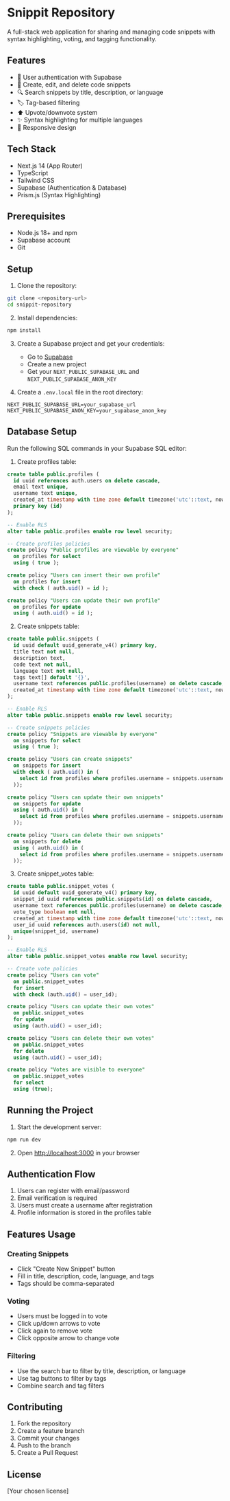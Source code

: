 # Snippit Repository

A full-stack web application for sharing and managing code snippets with syntax highlighting, voting, and tagging functionality.

## Features

- 🔐 User authentication with Supabase
- 📝 Create, edit, and delete code snippets
- 🔍 Search snippets by title, description, or language
- 🏷️ Tag-based filtering
- ⬆️ Upvote/downvote system
- ✨ Syntax highlighting for multiple languages
- 📱 Responsive design

## Tech Stack

- Next.js 14 (App Router)
- TypeScript
- Tailwind CSS
- Supabase (Authentication & Database)
- Prism.js (Syntax Highlighting)

## Prerequisites

- Node.js 18+ and npm
- Supabase account
- Git

## Setup

1. Clone the repository:
```bash
git clone <repository-url>
cd snippit-repository
```

2. Install dependencies:
```bash
npm install
```

3. Create a Supabase project and get your credentials:
   - Go to [Supabase](https://supabase.com)
   - Create a new project
   - Get your `NEXT_PUBLIC_SUPABASE_URL` and `NEXT_PUBLIC_SUPABASE_ANON_KEY`

4. Create a `.env.local` file in the root directory:
```env
NEXT_PUBLIC_SUPABASE_URL=your_supabase_url
NEXT_PUBLIC_SUPABASE_ANON_KEY=your_supabase_anon_key
```

## Database Setup

Run the following SQL commands in your Supabase SQL editor:

1. Create profiles table:
```sql
create table public.profiles (
  id uuid references auth.users on delete cascade,
  email text unique,
  username text unique,
  created_at timestamp with time zone default timezone('utc'::text, now()) not null,
  primary key (id)
);

-- Enable RLS
alter table public.profiles enable row level security;

-- Create profiles policies
create policy "Public profiles are viewable by everyone"
  on profiles for select
  using ( true );

create policy "Users can insert their own profile"
  on profiles for insert
  with check ( auth.uid() = id );

create policy "Users can update their own profile"
  on profiles for update
  using ( auth.uid() = id );
```

2. Create snippets table:
```sql
create table public.snippets (
  id uuid default uuid_generate_v4() primary key,
  title text not null,
  description text,
  code text not null,
  language text not null,
  tags text[] default '{}',
  username text references public.profiles(username) on delete cascade,
  created_at timestamp with time zone default timezone('utc'::text, now()) not null
);

-- Enable RLS
alter table public.snippets enable row level security;

-- Create snippets policies
create policy "Snippets are viewable by everyone"
  on snippets for select
  using ( true );

create policy "Users can create snippets"
  on snippets for insert
  with check ( auth.uid() in (
    select id from profiles where profiles.username = snippets.username
  ));

create policy "Users can update their own snippets"
  on snippets for update
  using ( auth.uid() in (
    select id from profiles where profiles.username = snippets.username
  ));

create policy "Users can delete their own snippets"
  on snippets for delete
  using ( auth.uid() in (
    select id from profiles where profiles.username = snippets.username
  ));
```

3. Create snippet_votes table:
```sql
create table public.snippet_votes (
  id uuid default uuid_generate_v4() primary key,
  snippet_id uuid references public.snippets(id) on delete cascade,
  username text references public.profiles(username) on delete cascade,
  vote_type boolean not null,
  created_at timestamp with time zone default timezone('utc'::text, now()) not null,
  user_id uuid references auth.users(id) not null,
  unique(snippet_id, username)
);

-- Enable RLS
alter table public.snippet_votes enable row level security;

-- Create vote policies
create policy "Users can vote"
  on public.snippet_votes
  for insert
  with check (auth.uid() = user_id);

create policy "Users can update their own votes"
  on public.snippet_votes
  for update
  using (auth.uid() = user_id);

create policy "Users can delete their own votes"
  on public.snippet_votes
  for delete
  using (auth.uid() = user_id);

create policy "Votes are visible to everyone"
  on public.snippet_votes
  for select
  using (true);
```

## Running the Project

1. Start the development server:
```bash
npm run dev
```

2. Open [http://localhost:3000](http://localhost:3000) in your browser

## Authentication Flow

1. Users can register with email/password
2. Email verification is required
3. Users must create a username after registration
4. Profile information is stored in the profiles table

## Features Usage

### Creating Snippets
- Click "Create New Snippet" button
- Fill in title, description, code, language, and tags
- Tags should be comma-separated

### Voting
- Users must be logged in to vote
- Click up/down arrows to vote
- Click again to remove vote
- Click opposite arrow to change vote

### Filtering
- Use the search bar to filter by title, description, or language
- Use tag buttons to filter by tags
- Combine search and tag filters

## Contributing

1. Fork the repository
2. Create a feature branch
3. Commit your changes
4. Push to the branch
5. Create a Pull Request

## License

[Your chosen license]

